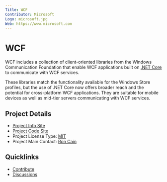 ```yaml
---
Title: WCF
Contributor: Microsoft
Logo: microsoft.jpg
Web: https://www.microsoft.com
---
```

# WCF

WCF includes a collection of client-oriented libraries from the Windows Communication Foundation that enable WCF applications built on [.NET Core](https://github.com/dotnet/core) to communicate with WCF services. 

These libraries match the functionality available for the Windows Store profiles, but the use of .NET Core now offers broader reach and the potential for cross-platform WCF applications. They are suitable for mobile devices as well as mid-tier servers communicating with WCF services.


## Project Details

* [Project Info Site](https://github.com/dotnet/wcf)
* [Project Code Site](https://github.com/dotnet/wcf)
* Project License Type: [MIT](https://github.com/dotnet/wcf/blob/master/LICENSE.TXT)
* Project Main Contact: [Ron Cain](https://github.com/roncain)

## Quicklinks
* [Contribute](https://github.com/dotnet/wcf/blob/master/CONTRIBUTING.md)
* [Discussions](https://forums.dotnetfoundation.org/) 
